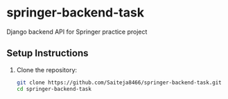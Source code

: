 # springer-backend-task
Django backend API for Springer practice project

## Setup Instructions
1. Clone the repository:
   ```bash
   git clone https://github.com/Saiteja8466/springer-backend-task.git
   cd springer-backend-task
